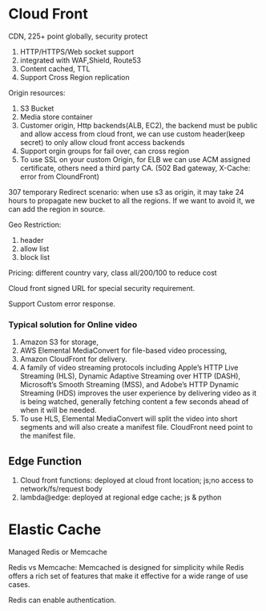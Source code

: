 # Cloud Front

CDN, 225+ point globally, security protect

1. HTTP/HTTPS/Web socket support
2. integrated with WAF,Shield, Route53
3. Content cached, TTL
4. Support Cross Region replication

Origin resources:

1. S3 Bucket
2. Media store container
3. Customer origin, Http backends(ALB, EC2), the backend must be public and allow access from cloud front, we can use custom header(keep secret) to only allow cloud front access backends
4. Support orgin groups for fail over, can cross region
5. To use SSL on your custom Origin, for ELB we can use ACM assigned certificate, others need a third party CA. (502 Bad gateway, X-Cache: error from CloundFront)

307 temporary Redirect scenario: when use s3 as origin, it may take 24 hours to propagate new bucket to all the regions. If we want to avoid it, we can add the region in source.

Geo Restriction:

1. header
2. allow list
3. block list

Pricing: different country vary, class all/200/100 to reduce cost

Cloud front signed URL for special security requirement.

Support Custom error response.

### Typical solution for Online video

1.  Amazon S3 for storage,
2.  AWS Elemental MediaConvert for file-based video processing,
3.  Amazon CloudFront for delivery.
4.  A family of video streaming protocols including Apple’s HTTP Live Streaming (HLS), Dynamic Adaptive Streaming over HTTP (DASH), Microsoft’s Smooth Streaming (MSS), and Adobe’s HTTP Dynamic Streaming (HDS) improves the user experience by delivering video as it is being watched, generally fetching content a few seconds ahead of when it will be needed.
5.  To use HLS, Elemental MediaConvert will split the video into short segments and will also create a manifest file. CloudFront need point to the manifest file.

## Edge Function

1. Cloud front functions: deployed at cloud front location; js;no access to network/fs/request body
2. lambda@edge: deployed at regional edge cache; js & python

# Elastic Cache

Managed Redis or Memcache

Redis vs Memcache: Memcached is designed for simplicity while Redis offers a rich set of features that make it effective for a wide range of use cases.

Redis can enable authentication.
